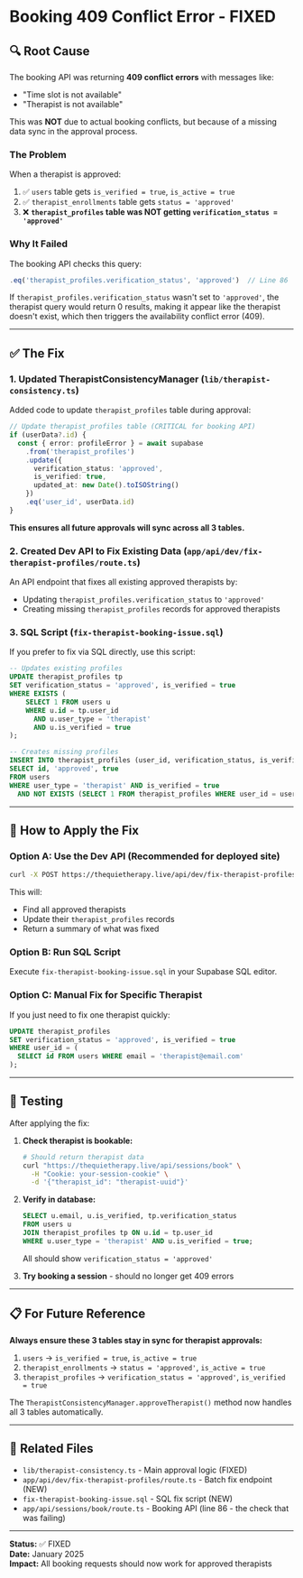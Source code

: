 # Booking 409 Conflict Error - FIXED

## 🔍 **Root Cause**

The booking API was returning **409 conflict errors** with messages like:
- "Time slot is not available"
- "Therapist is not available"

This was **NOT** due to actual booking conflicts, but because of a missing data sync in the approval process.

### **The Problem**

When a therapist is approved:
1. ✅ `users` table gets `is_verified = true`, `is_active = true`
2. ✅ `therapist_enrollments` table gets `status = 'approved'`
3. ❌ **`therapist_profiles` table was NOT getting `verification_status = 'approved'`**

### **Why It Failed**

The booking API checks this query:
```typescript
.eq('therapist_profiles.verification_status', 'approved')  // Line 86
```

If `therapist_profiles.verification_status` wasn't set to `'approved'`, the therapist query would return 0 results, making it appear like the therapist doesn't exist, which then triggers the availability conflict error (409).

---

## ✅ **The Fix**

### **1. Updated TherapistConsistencyManager** (`lib/therapist-consistency.ts`)

Added code to update `therapist_profiles` table during approval:

```typescript
// Update therapist_profiles table (CRITICAL for booking API)
if (userData?.id) {
  const { error: profileError } = await supabase
    .from('therapist_profiles')
    .update({ 
      verification_status: 'approved',
      is_verified: true,
      updated_at: new Date().toISOString()
    })
    .eq('user_id', userData.id)
}
```

**This ensures all future approvals will sync across all 3 tables.**

### **2. Created Dev API to Fix Existing Data** (`app/api/dev/fix-therapist-profiles/route.ts`)

An API endpoint that fixes all existing approved therapists by:
- Updating `therapist_profiles.verification_status` to `'approved'`
- Creating missing `therapist_profiles` records for approved therapists

### **3. SQL Script** (`fix-therapist-booking-issue.sql`)

If you prefer to fix via SQL directly, use this script:
```sql
-- Updates existing profiles
UPDATE therapist_profiles tp
SET verification_status = 'approved', is_verified = true
WHERE EXISTS (
    SELECT 1 FROM users u 
    WHERE u.id = tp.user_id 
      AND u.user_type = 'therapist'
      AND u.is_verified = true
);

-- Creates missing profiles
INSERT INTO therapist_profiles (user_id, verification_status, is_verified)
SELECT id, 'approved', true
FROM users
WHERE user_type = 'therapist' AND is_verified = true
  AND NOT EXISTS (SELECT 1 FROM therapist_profiles WHERE user_id = users.id);
```

---

## 🚀 **How to Apply the Fix**

### **Option A: Use the Dev API (Recommended for deployed site)**

```bash
curl -X POST https://thequietherapy.live/api/dev/fix-therapist-profiles
```

This will:
- Find all approved therapists
- Update their `therapist_profiles` records
- Return a summary of what was fixed

### **Option B: Run SQL Script**

Execute `fix-therapist-booking-issue.sql` in your Supabase SQL editor.

### **Option C: Manual Fix for Specific Therapist**

If you just need to fix one therapist quickly:

```sql
UPDATE therapist_profiles
SET verification_status = 'approved', is_verified = true
WHERE user_id = (
  SELECT id FROM users WHERE email = 'therapist@email.com'
);
```

---

## 🎯 **Testing**

After applying the fix:

1. **Check therapist is bookable:**
   ```bash
   # Should return therapist data
   curl "https://thequietherapy.live/api/sessions/book" \
     -H "Cookie: your-session-cookie" \
     -d '{"therapist_id": "therapist-uuid"}'
   ```

2. **Verify in database:**
   ```sql
   SELECT u.email, u.is_verified, tp.verification_status
   FROM users u
   JOIN therapist_profiles tp ON u.id = tp.user_id
   WHERE u.user_type = 'therapist' AND u.is_verified = true;
   ```

   All should show `verification_status = 'approved'`

3. **Try booking a session** - should no longer get 409 errors

---

## 📋 **For Future Reference**

**Always ensure these 3 tables stay in sync for therapist approvals:**

1. `users` → `is_verified = true`, `is_active = true`
2. `therapist_enrollments` → `status = 'approved'`, `is_active = true`
3. `therapist_profiles` → `verification_status = 'approved'`, `is_verified = true`

The `TherapistConsistencyManager.approveTherapist()` method now handles all 3 tables automatically.

---

## 🔗 **Related Files**

- `lib/therapist-consistency.ts` - Main approval logic (FIXED)
- `app/api/dev/fix-therapist-profiles/route.ts` - Batch fix endpoint (NEW)
- `fix-therapist-booking-issue.sql` - SQL fix script (NEW)
- `app/api/sessions/book/route.ts` - Booking API (line 86 - the check that was failing)

---

**Status:** ✅ FIXED  
**Date:** January 2025  
**Impact:** All booking requests should now work for approved therapists

